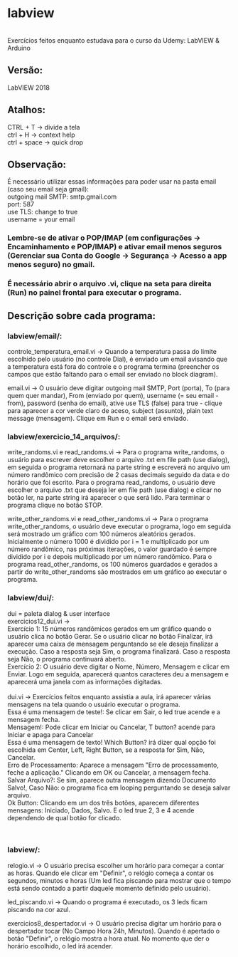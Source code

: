 # labview
<br>
Exercícios feitos enquanto estudava para o curso da Udemy: LabVIEW & Arduino <br>

## Versão: <br>
LabVIEW 2018 <br>

## Atalhos: <br>
CTRL + T -> divide a tela <br>
ctrl + H -> context help <br>
ctrl + space -> quick drop <br>

## Observação: <br>
É necessário utilizar essas informações para poder usar na pasta email (caso seu email seja gmail): <br>
outgoing mail SMTP: smtp.gmail.com <br>
port: 587 <br>
use TLS: change to true <br> 
username = your email <br> 

### Lembre-se de ativar o POP/IMAP (em configurações -> Encaminhamento e POP/IMAP) e ativar email menos seguros (Gerenciar sua Conta do Google -> Segurança -> Acesso a app menos seguro) no gmail. <br> 

### É necessário abrir o arquivo .vi, clique na seta para direita (Run) no painel frontal para executar o programa.  <br>

## Descrição sobre cada programa: <br>
### labview/email/: 
controle_temperatura_email.vi -> Quando a temperatura passa do limite escolhido pelo usuário (no controle Dial), é enviado um email avisando que a temperatura está fora do controle e o programa termina (preencher os campos que estão faltando para o email ser enviado no block diagram). <br>

email.vi -> O usuário deve digitar outgoing mail SMTP, Port (porta), To (para quem quer mandar), From (enviado por quem), username (= seu email - from), password (senha do email), ative use TLS (false) para true - clique para aparecer a cor verde claro de aceso, subject (assunto), plain text message (mensagem). Clique em Run e o email será enviado. <br>

### labview/exercicio_14_arquivos/:
write_randoms.vi e read_randoms.vi -> Para o programa write_randoms, o usuário para escrever deve escolher o arquivo .txt em file path (use dialog), em seguida o programa retornará na parte string e escreverá no arquivo um número randômico com precisão de 2 casas decimais seguido da data e do horário que foi escrito. Para o programa read_randoms, o usuário deve escolher o arquivo .txt que deseja ler em file path (use dialog) e clicar no botão ler, na parte string irá aparecer o que será lido. Para terminar o programa clique no botão STOP. <br>


write_other_randoms.vi e read_other_randoms.vi -> Para o programa write_other_randoms, o usuário deve executar o programa, logo em seguida será mostrado um gráfico com 100 números aleatórios gerados. Inicialmente o número 1000 é dividido por i = 1 e multiplicado por um número randômico, nas próximas iterações, o valor guardado é sempre dividido por i e depois multiplicado por um número randômico. Para o programa read_other_randoms, os 100 números guardados e gerados a partir do write_other_randoms são mostrados em um gráfico ao executar o programa. <br>

### labview/dui/:
dui = paleta dialog & user interface <br>
exercicios12_dui.vi -> <br> 
Exercício 1: 15 números randômicos gerados em um gráfico quando o usuário clica no botão Gerar. Se o usuário clicar no botão Finalizar, irá aparecer uma caixa de mensagem perguntando se ele deseja finalizar a execução. Caso a resposta seja Sim, o programa finalizará. Caso a resposta seja Não, o programa continuará aberto. <br>
Exercício 2: O usuário deve digitar o Nome, Número, Mensagem e clicar em Enviar. Logo em seguida, aparecerá quantos caracteres deu a mensagem e aparecerá uma janela com as informações digitadas. <br> <br>
dui.vi -> Exercícios feitos enquanto assistia a aula, irá aparecer várias mensagens na tela quando o usuário executar o programa.
<br>
Essa é uma mensagem de teste!: Se clicar em Sair, o led true acende e a mensagem fecha. <br>
Mensagem!: Pode clicar em Iniciar ou Cancelar, T button? acende para Iniciar e apaga para Cancelar <br>
Essa é uma mensagem de texto! Which Button? irá dizer qual opção foi escolhida em Center, Left, Right Button, se a resposta for Sim, Não, Cancelar. <br>
Erro de Processamento: Aparece a mensagem "Erro de processamento, feche a aplicação." Clicando em OK ou Cancelar, a mensagem fecha. <br>
Salvar Arquivo?: Se sim, aparece outra mensagem dizendo Documento Salvo!, Caso Não: o programa fica em looping perguntando se deseja salvar arquivo. <br>
Ok Button: Clicando em um dos três botões, aparecem diferentes mensagens: Iniciado, Dados, Salvo. E o led true 2, 3 e 4 acende dependendo de qual botão for clicado. <br>



<br>



### labview/:
relogio.vi -> O usuário precisa escolher um horário para começar a contar as horas. Quando ele clicar em "Definir", o relógio começa a contar os segundos, minutos e horas (Um led fica piscando para mostrar que o tempo está sendo contado a partir daquele momento definido pelo usuário). <br>

led_piscando.vi -> Quando o programa é executado, os 3 leds ficam piscando na cor azul. <br>

exercicios8_despertador.vi -> O usuário precisa digitar um horário para o despertador tocar (No Campo Hora 24h, Minutos). Quando é apertado o botão "Definir", o relógio mostra a hora atual. No momento que der o horário escolhido, o led irá acender. <br> 



